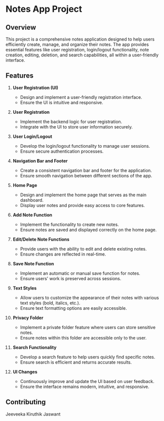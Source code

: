 # Notes App Project

## Overview

This project is a comprehensive notes application designed to help users efficiently create, manage, and organize their notes. The app provides essential features like user registration, login/logout functionality, note creation, editing, deletion, and search capabilities, all within a user-friendly interface.

## Features

1. **User Registration (UI)**
   - Design and implement a user-friendly registration interface.
   - Ensure the UI is intuitive and responsive.

2. **User Registration**
   - Implement the backend logic for user registration.
   - Integrate with the UI to store user information securely.

3. **User Login/Logout**
   - Develop the login/logout functionality to manage user sessions.
   - Ensure secure authentication processes.

4. **Navigation Bar and Footer**
   - Create a consistent navigation bar and footer for the application.
   - Ensure smooth navigation between different sections of the app.

5. **Home Page**
   - Design and implement the home page that serves as the main dashboard.
   - Display user notes and provide easy access to core features.

6. **Add Note Function**
   - Implement the functionality to create new notes.
   - Ensure notes are saved and displayed correctly on the home page.

7. **Edit/Delete Note Functions**
   - Provide users with the ability to edit and delete existing notes.
   - Ensure changes are reflected in real-time.

8. **Save Note Function**
   - Implement an automatic or manual save function for notes.
   - Ensure users' work is preserved across sessions.

9. **Text Styles**
   - Allow users to customize the appearance of their notes with various text styles (bold, italics, etc.).
   - Ensure text formatting options are easily accessible.

10. **Privacy Folder**
    - Implement a private folder feature where users can store sensitive notes.
    - Ensure notes within this folder are accessible only to the user.

11. **Search Functionality**
    - Develop a search feature to help users quickly find specific notes.
    - Ensure search is efficient and returns accurate results.

12. **UI Changes**
    - Continuously improve and update the UI based on user feedback.
    - Ensure the interface remains modern, intuitive, and responsive.

## Contributing
Jeeveeka
Kiruthik
Jaswant